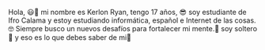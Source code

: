 Hola, 😃👋
mi nombre es Kerlon Ryan, 
tengo 17 años, 😎
soy estudiante de Ifro Calama y estoy estudiando informática, español e Internet de las cosas.🤓
Siempre busco un nuevos desafíos para fortalecer mi mente.🤯
soy soltero🥹
y eso es lo que debes saber de mi🫡
